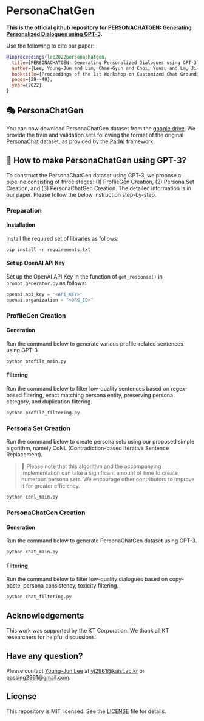 # PersonaChatGen

**This is the official github repository for [PERSONACHATGEN: Generating Personalized Dialogues using GPT-3](https://aclanthology.org/2022.ccgpk-1.4/).**

Use the following to cite our paper:
```bibtex
@inproceedings{lee2022personachatgen,
  title={PERSONACHATGEN: Generating Personalized Dialogues using GPT-3},
  author={Lee, Young-Jun and Lim, Chae-Gyun and Choi, Yunsu and Lm, Ji-Hui and Choi, Ho-Jin},
  booktitle={Proceedings of the 1st Workshop on Customized Chat Grounding Persona and Knowledge},
  pages={29--48},
  year={2022}
}
```

## 🎭 PersonaChatGen

You can now download PersonaChatGen dataset from the [google drive](https://drive.google.com/drive/folders/1-q2ZrnYpVzLB17rm9Net4UOLpE54dSaR?usp=sharing).
We provide the train and validation sets following the format of the original [PersonaChat](https://arxiv.org/abs/1801.07243) dataset, as provided by the [ParlAI](https://github.com/facebookresearch/ParlAI/tree/main/parlai/tasks/personachat) framework.

## 🤖 How to make PersonaChatGen using GPT-3?

To construct the PersonaChatGen dataset using GPT-3, we propose a pipeline consisting of three stages: (1) ProflieGen Creation, (2) Persona Set Creation, and (3) PersonaChatGen Creation. The detailed information is in our paper. Please follow the below instruction step-by-step.

### Preparation

#### Installation

Install the required set of libraries as follows:
```
pip install -r requirements.txt
```

#### Set up OpenAI API Key

Set up the OpenAI API Key in the function of `get_response()` in `prompt_generator.py` as follows:

```python
openai.api_key = "<API_KEY>"
openai.organization = "<ORG_ID>"
```

### ProfileGen Creation

#### Generation
Run the command below to generate various profile-related sentences using GPT-3.

```python
python profile_main.py
```

#### Filtering
Run the command below to filter low-quality sentences based on regex-based filtering, exact matching persona entity, preserving persona category, and duplication filtering.

```python
python profile_filtering.py
```

### Persona Set Creation

Run the command below to create persona sets using our proposed simple algorithm, namely CoNL (Contradiction-based Iterative Sentence Replacement).
> 🚨 Please note that this algorithm and the accompanying implementation can take a significant amount of time to create numerous persona sets. We encourage other contributors to improve it for greater efficiency.

```python
python conl_main.py
```

### PersonaChatGen Creation

#### Generation
Run the command below to generate PersonaChatGen dataset using GPT-3.

```python
python chat_main.py
```

#### Filtering
Run the command below to filter low-quality dialogues based on copy-paste, persona consistency, toxicity filtering.

```python
python chat_filtering.py
```

## Acknowledgements

This work was supported by the KT Corporation. We thank all KT researchers for helpful discussions.

## Have any question?

Please contact [Young-Jun Lee](https://sites.google.com/view/passing2961/%ED%99%88) at yj2961@kaist.ac.kr or passing2961@gmail.com.

## License

This repository is MIT licensed. See the [LICENSE](https://github.com/passing2961/PersonaChatGen/blob/main/LICENSE) file for details.

